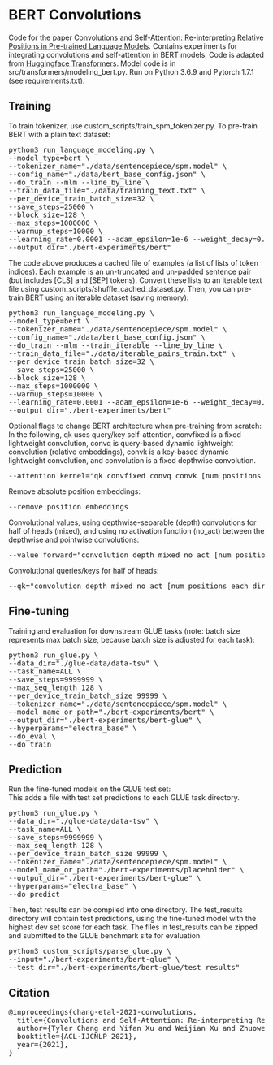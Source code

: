 # BERT Convolutions
Code for the paper [Convolutions and Self-Attention: Re-interpreting Relative Positions in Pre-trained Language Models](https://github.com/mlpc-ucsd).
Contains experiments for integrating convolutions and self-attention in BERT models.
Code is adapted from [Huggingface Transformers](https://github.com/huggingface/transformers).
Model code is in src/transformers/modeling_bert.py.
Run on Python 3.6.9 and Pytorch 1.7.1 (see requirements.txt).

## Training
To train tokenizer, use custom_scripts/train_spm_tokenizer.py.
To pre-train BERT with a plain text dataset:
<pre>
python3 run_language_modeling.py \
--model_type=bert \
--tokenizer_name="./data/sentencepiece/spm.model" \
--config_name="./data/bert_base_config.json" \
--do_train --mlm --line_by_line \
--train_data_file="./data/training_text.txt" \
--per_device_train_batch_size=32 \
--save_steps=25000 \
--block_size=128 \
--max_steps=1000000 \
--warmup_steps=10000 \
--learning_rate=0.0001 --adam_epsilon=1e-6 --weight_decay=0.01 \
--output_dir="./bert-experiments/bert"
</pre>

The code above produces a cached file of examples (a list of lists of token indices).
Each example is an un-truncated and un-padded sentence pair (but includes \[CLS\] and \[SEP\] tokens).
Convert these lists to an iterable text file using custom_scripts/shuffle_cached_dataset.py.
Then, you can pre-train BERT using an iterable dataset (saving memory):
<pre>
python3 run_language_modeling.py \
--model_type=bert \
--tokenizer_name="./data/sentencepiece/spm.model" \
--config_name="./data/bert_base_config.json" \
--do_train --mlm --train_iterable --line_by_line \
--train_data_file="./data/iterable_pairs_train.txt" \
--per_device_train_batch_size=32 \
--save_steps=25000 \
--block_size=128 \
--max_steps=1000000 \
--warmup_steps=10000 \
--learning_rate=0.0001 --adam_epsilon=1e-6 --weight_decay=0.01 \
--output_dir="./bert-experiments/bert"
</pre>

Optional flags to change BERT architecture when pre-training from scratch:<br/>
In the following, qk uses query/key self-attention, convfixed is a fixed lightweight convolution, convq is query-based dynamic lightweight convolution (relative embeddings), convk is a key-based dynamic lightweight convolution, and convolution is a fixed depthwise convolution.
<pre>--attention_kernel="qk_convfixed_convq_convk [num_positions_each_dir]"</pre>
Remove absolute position embeddings:
<pre>--remove_position_embeddings</pre>
Convolutional values, using depthwise-separable (depth) convolutions for half of heads (mixed), and using no activation function (no_act) between the depthwise and pointwise convolutions:
<pre>--value_forward="convolution_depth_mixed_no_act [num_positions_each_dir] [num_convolution_groups]"</pre>
Convolutional queries/keys for half of heads:
<pre>--qk="convolution_depth_mixed_no_act [num_positions_each_dir] [num_convolution_groups]"</pre>

## Fine-tuning
Training and evaluation for downstream GLUE tasks (note: batch size represents max batch size, because batch size is adjusted for each task):
<pre>
python3 run_glue.py \
--data_dir="./glue-data/data-tsv" \
--task_name=ALL \
--save_steps=9999999 \
--max_seq_length 128 \
--per_device_train_batch_size 99999 \
--tokenizer_name="./data/sentencepiece/spm.model" \
--model_name_or_path="./bert-experiments/bert" \
--output_dir="./bert-experiments/bert-glue" \
--hyperparams="electra_base" \
--do_eval \
--do_train
</pre>

## Prediction
Run the fine-tuned models on the GLUE test set:<br/>
This adds a file with test set predictions to each GLUE task directory.
<pre>
python3 run_glue.py \
--data_dir="./glue-data/data-tsv" \
--task_name=ALL \
--save_steps=9999999 \
--max_seq_length 128 \
--per_device_train_batch_size 99999 \
--tokenizer_name="./data/sentencepiece/spm.model" \
--model_name_or_path="./bert-experiments/placeholder" \
--output_dir="./bert-experiments/bert-glue" \
--hyperparams="electra_base" \
--do_predict
</pre>
Then, test results can be compiled into one directory.
The test_results directory will contain test predictions, using the fine-tuned model with the highest dev set score for each task.
The files in test_results can be zipped and submitted to the GLUE benchmark site for evaluation.
<pre>
python3 custom_scripts/parse_glue.py \
--input="./bert-experiments/bert-glue" \
--test_dir="./bert-experiments/bert-glue/test_results"
</pre>

## Citation
<pre>
@inproceedings{chang-etal-2021-convolutions,
  title={Convolutions and Self-Attention: Re-interpreting Relative Positions in Pre-trained Language Models},
  author={Tyler Chang and Yifan Xu and Weijian Xu and Zhuowen Tu},
  booktitle={ACL-IJCNLP 2021},
  year={2021},
}
</pre>

